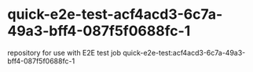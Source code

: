 # quick-e2e-test-acf4acd3-6c7a-49a3-bff4-087f5f0688fc-1
repository for use with E2E test job quick-e2e-test:acf4acd3-6c7a-49a3-bff4-087f5f0688fc-1
